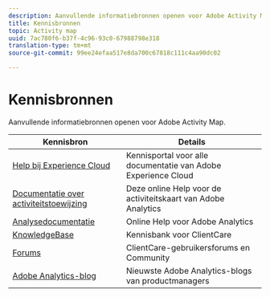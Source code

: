 ```yaml
---
description: Aanvullende informatiebronnen openen voor Adobe Activity Map.
title: Kennisbronnen
topic: Activity map
uuid: 7ac780f6-b37f-4c96-93c0-67988798e318
translation-type: tm+mt
source-git-commit: 99ee24efaa517e8da700c67818c111c4aa90dc02

---
```



# Kennisbronnen

Aanvullende informatiebronnen openen voor Adobe Activity Map.

| Kennisbron | Details |
|---|---|
| [Help bij Experience Cloud](https://helpx.adobe.com/support/experience-cloud.html) | Kennisportal voor alle documentatie van Adobe Experience Cloud |
| [Documentatie over activiteitstoewijzing](/help/analyze/activity-map/activity-map.md) | Deze online Help voor de activiteitskaart van Adobe Analytics |
| [Analysedocumentatie](/help/landing/home.md) | Online Help voor Adobe Analytics |
| [KnowledgeBase](https://helpx.adobe.com/support/analytics.html) | Kennisbank voor ClientCare |
| [Forums](https://forums.adobe.com/community/experience-cloud/analytics-cloud/analytics) | ClientCare-gebruikersforums en Community |
| [Adobe Analytics-blog](https://blogs.adobe.com/digitalmarketing/analytics/) | Nieuwste Adobe Analytics-blogs van productmanagers |
